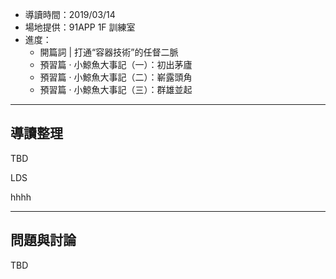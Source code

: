 

* 導讀時間：2019/03/14
* 場地提供：91APP 1F 訓練室
* 進度：
    * 開篇詞 | 打通“容器技術”的任督二脈
    * 預習篇 · 小鯨魚大事記（一）：初出茅廬
    * 預習篇 · 小鯨魚大事記（二）：嶄露頭角
    * 預習篇 · 小鯨魚大事記（三）：群雄並起

---
## 導讀整理

TBD


LDS

hhhh

---
## 問題與討論

TBD